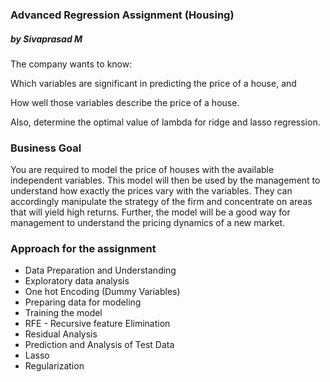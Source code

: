### Advanced Regression Assignment (Housing)
##### by Sivaprasad M

The company wants to know:

Which variables are significant in predicting the price of a house, and

How well those variables describe the price of a house.

 

Also, determine the optimal value of lambda for ridge and lasso regression.

 

### Business Goal 

 

You are required to model the price of houses with the available independent variables. This model will then be used by the management to understand how exactly the prices vary with the variables. They can accordingly manipulate the strategy of the firm and concentrate on areas that will yield high returns. Further, the model will be a good way for management to understand the pricing dynamics of a new market.


### Approach for the assignment

- Data Preparation and Understanding
- Exploratory data analysis
- One hot Encoding (Dummy Variables)
- Preparing data for modeling
- Training the model
- RFE - Recursive feature Elimination
- Residual Analysis
- Prediction and Analysis of Test Data
- Lasso
- Regularization
